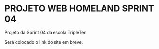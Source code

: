 # PROJETO WEB HOMELAND SPRINT 04

Projeto da Sprint 04 da escola TripleTen

Será colocado o link do site em breve.
